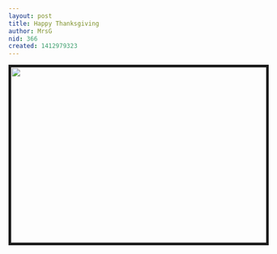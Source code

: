 ```yaml
---
layout: post
title: Happy Thanksgiving
author: MrsG
nid: 366
created: 1412979323
---
```

<p><img alt="" src="http://www.botwoodsda.org/sites/botwoodsda.org/files/2014-10-10 15.16.59.jpg" style="border-width: 5px; border-style: solid;" height="346" width="647"></p>
